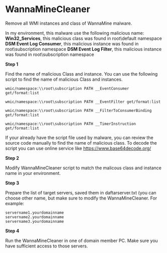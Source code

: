 # WannaMineCleaner
Remove all WMI instances and class of WannaMine malware.

In my environment, this malware use the following malicious name:
**Win32_Services**, this malicious class was found in root\default namespace
**DSM Event Log Consumer**, this malicious instance was found in root\subscription namespace
**DSM Event Log Filter**, this malicious instance was found in root\subscription namespace


**Step 1**

Find the name of malicious Class and instance. You can use the following script to find the name of malicious Class and instances.
```
wmic/namespace:\\root\subscription PATH __EventConsumer get/format:list

wmic/namespace:\\root\subscription PATH __EventFilter get/format:list

wmic/namespace:\\root\subscription PATH __FilterToConsumerBinding get/format:list

wmic/namespace:\\root\subscription PATH __TimerInstruction get/format:list
```

If your already have the script file used by malware, you can review the source code manually to find the name of malicious class.
To decode the script you can use online service like https://www.base64decode.org/


**Step 2**

Modify WannaMineCleaner script to match the malicous class and instance name in your environment.

**Step 3**

Prepare the list of target servers, saved them in daftarserver.txt (you can choose other name, but make sure to modify the WannaMineCleaner. For example:
```
servername1.yourdomainname
servername2.yourdomainname
servername3.yourdomainname
```

**Step 4**

Run the WannaMineCleaner in one of domain member PC. Make sure you have sufficient access to those servers.
